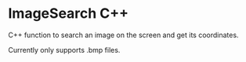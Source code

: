 # ImageSearch C++

C++ function to search an image on the screen and get its coordinates.

Currently only supports .bmp files.
